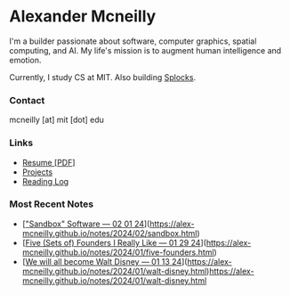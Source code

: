 # Alexander Mcneilly


I'm a builder passionate about software, computer graphics, spatial computing, and AI. My life's mission is to augment human intelligence and emotion.

Currently, I study CS at MIT. Also building [Splocks](http://splocks.org/).

### Contact

mcneilly [at] mit [dot] edu

### Links

- [Resume [PDF]](https://alex-mcneilly.github.io/alexander_mcneilly_resume.pdf)
- [Projects](https://alex-mcneilly.github.io/projects.html)
- [Reading Log](https://alex-mcneilly.github.io/resume.html)

### Most Recent Notes

- [["Sandbox" Software — 02 01 24](notes/2024/02/sandbox.html)](https://alex-mcneilly.github.io/notes/2024/02/sandbox.html)
- [[Five (Sets of) Founders I Really Like — 01 29 24](notes/2024/01/five-founders.html)](https://alex-mcneilly.github.io/notes/2024/01/five-founders.html)
- [[We will all become Walt Disney — 01 13 24](notes/2024/01/walt-disney.html)](https://alex-mcneilly.github.io/notes/2024/01/walt-disney.html)https://alex-mcneilly.github.io/notes/2024/01/walt-disney.html
